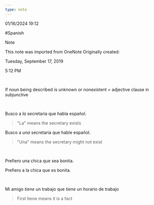 ```yaml
---
type: note
---
```

01/16/2024 19:12

  #Spanish 

>[!note]
>This note was imported from OneNote
>Originally created:
>
>Tuesday, September 17, 2019
>
>5:12 PM

 

If noun being described is unknown or nonexistent = adjective clause in
subjunctive

 

Busco a *la* secretaria que habla español.

> \"La\" means the secretary exists

Busco a *una* secretaria que hable español.

> \"Una\" means the secretary might not exist

 

Prefiero una chica que sea bonita.

Prefiero a la chica que es bonita.

 

Mi amigo *tiene* un trabajo que *tiene* un horario de trabajo

> First tiene means it is a fact

